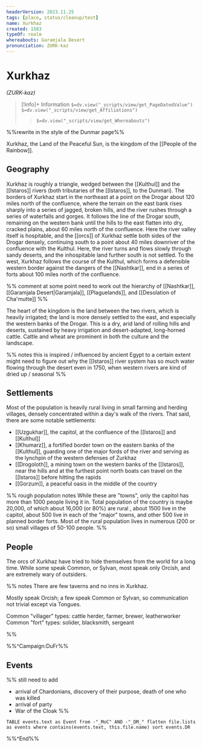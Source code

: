 ```yaml
---
headerVersion: 2023.11.25
tags: [place, status/cleanup/text]
name: Xurkhaz
created: 1583
typeOf: realm
whereabouts: Garamjala Desert
pronunciation: ZURK-kaz
---
```

# Xurkhaz
*(ZURK-kaz)*
>[!info]+ Information
> `$=dv.view("_scripts/view/get_PageDatedValue")`
> `$=dv.view("_scripts/view/get_Affiliations")`
>> `$=dv.view("_scripts/view/get_Whereabouts")`

%%rewrite in the style of the Dunmar page%%

Xurkhaz, the Land of the Peaceful Sun, is the kingdom of the [[People of the Rainbow]].
## Geography

Xurkhaz is roughly a triangle, wedged between the [[Kulthul]] and the [[Istaros]] rivers (both tributaries of the [[Istaros]], to the Dunmari). The borders of Xurkhaz start in the northeast at a point on the Drogar about 120 miles north of the confluence, where the terrain on the east bank rises sharply into a series of jagged, broken hills, and the river rushes through a series of waterfalls and gorges. It follows the line of the Drogar south, remaining on the western bank until the hills to the east flatten into dry, cracked plains, about 60 miles north of the confluence. Here the river valley itself is hospitable, and the [[orcs]] of Xurkhaz settle both sides of the Drogar densely, continuing south to a point about 40 miles downriver of the confluence with the Kulthul. Here, the river turns and flows slowly through sandy deserts, and the inhospitable land further south is not settled. To the west, Xurkhaz follows the course of the Kulthul, which forms a defensible western border against the dangers of the [[Nashtkar]], end in a series of forts about 100 miles north of the confluence. 

%% comment
at some point need to work out the hierarchy of [[Nashtkar]], [[Garamjala Desert|Garamjala]], [[Plaguelands]], and [[Desolation of Cha'mutte]]
%%

The heart of the kingdom is the land between the two rivers, which is heavily irrigated; the land is more densely settled to the east, and especially the western banks of the Drogar. This is a dry, arid land of rolling hills and deserts, sustained by heavy irrigation and desert-adapted, long-horned cattle. Cattle and wheat are prominent in both the culture and the landscape. 

%% notes 
this is inspired / influenced by ancient Egypt to a certain extent
might need to figure out why the [[Istaros]] river system has so much water flowing through the desert even in 1750, when western rivers are kind of dried up / seasonal
%%
## Settlements

Most of the population is heavily rural living in small farming and herding villages, densely concentrated within a day's walk of the rivers. That said, there are some notable settlements: 

- [[Uzgukhar]], the capitol, at the confluence of the [[Istaros]] and [[Kulthul]]
- [[Khumarz]], a fortified border town on the eastern banks of the [[Kulthul]], guarding one of the major fords of the river and serving as the lynchpin of the western defenses of Zurkhaz
- [[Drogoloth]], a mining town on the western banks of the [[Istaros]], near the hills and at the furthest point north boats can travel on the [[Istaros]] before hitting the rapids
- [[Gorzum]], a peaceful oasis in the middle of the country

%% rough population notes
While these are "towns", only the capitol has more than 1000 people living it in. Total population of the country is maybe 20,000, of which about 16,000 (or 80%) are rural , about 1500 live in the capitol, about 500 live in each of the "major" towns, and other 500 live in planned border forts. Most of the rural population lives in numerous (200 or so) small villages of 50-100 people.
%%
## People

The orcs of Xurkhaz have tried to hide themselves from the world for a long time. While some speak Common, or Sylvan, most speak only Orcish, and are extremely wary of outsiders. 

%% notes
There are few taverns and no inns in Xurkhaz. 

Mostly speak Orcish; a few speak Common or Sylvan, so communication not trivial except via Tongues. 

Common "villager" types: cattle herder, farmer, brewer, leatherworker
Common "fort" types: solider, blacksmith, sergeant

%%

%%^Campaign:DuFr%%
## Events

%% still need to add
- arrival of Chardonians, discovery of their purpose, death of one who was killed
- arrival of party
- War of the Cloak
%%

```dataview
TABLE events.text as Event from -"_MoC" AND -"_DM_" flatten file.lists as events where contains(events.text, this.file.name) sort events.DR
```

%%^End%%